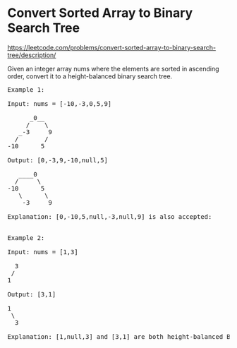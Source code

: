 # Convert Sorted Array to Binary Search Tree
https://leetcode.com/problems/convert-sorted-array-to-binary-search-tree/description/

Given an integer array nums where the elements are sorted in ascending order, convert it to a 
height-balanced
 binary search tree.

<pre>
Example 1:

Input: nums = [-10,-3,0,5,9]

      _0__
     /    \
   _-3     9
  /       /
-10      5

Output: [0,-3,9,-10,null,5]

   ____0
  /     \
-10      5
   \      \
    -3     9

Explanation: [0,-10,5,null,-3,null,9] is also accepted:


Example 2:

Input: nums = [1,3]

  3
 /
1

Output: [3,1]

1
 \
  3

Explanation: [1,null,3] and [3,1] are both height-balanced BSTs.
</pre>